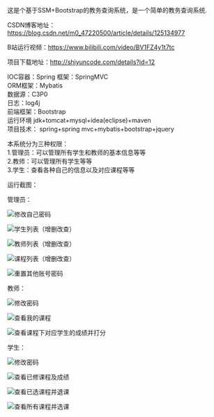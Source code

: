 这是个基于SSM+Bootstrap的教务查询系统，是一个简单的教务查询系统.


CSDN博客地址：https://blog.csdn.net/m0_47220500/article/details/125134977

B站运行视频：https://www.bilibili.com/video/BV1FZ4y1t7tc

项目下载地址：http://shiyuncode.com/details?id=12



IOC容器：Spring 框架：SpringMVC<br>
ORM框架：Mybatis<br>
数据源：C3P0<br>
日志：log4j<br>
前端框架：Bootstrap<br>
运行环境 jdk+tomcat+mysql+idea(eclipse)+maven<br>
项目技术： spring+spring mvc+mybatis+bootstrap+jquery<br>

本系统分为三种权限：<br>
1.管理员：可以管理所有学生和教师的基本信息等等<br>
2.教师：可以管理所有学生等等<br>
3.学生：查看各种自己的信息以及对应课程等等<br>

运行截图：

管理员：

![修改自己密码](./运行截图/管理员/修改自己密码.png)

![学生列表（增删改查）](./运行截图/管理员/学生列表（增删改查）.png)

![教师列表（增删改查）](./运行截图/管理员/教师列表（增删改查）.png)

![课程列表（增删改查）](./运行截图/管理员/课程列表（增删改查）.png)

![重置其他账号密码](./运行截图/管理员/重置其他账号密码.png)

教师：

![修改密码](./运行截图/教师/修改密码.png)

![查看我的课程](./运行截图/教师/查看我的课程.png)

![查看课程下对应学生的成绩并打分](./运行截图/教师/查看课程下对应学生的成绩并打分.png)

学生：

![修改密码](./运行截图/学生/修改密码.png)

![查看已修课程及成绩](./运行截图/学生/查看已修课程及成绩.png)

![查看已选课程并退课](./运行截图/学生/查看已选课程并退课.png)

![查看所有课程并选课](./运行截图/学生/查看所有课程并选课.png)


